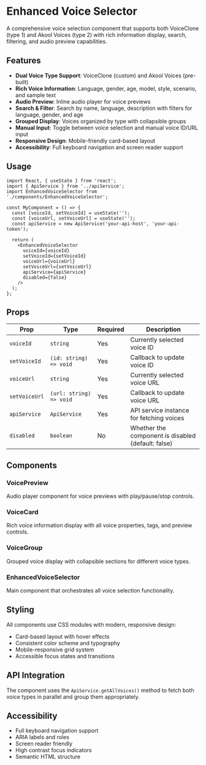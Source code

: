 # Enhanced Voice Selector

A comprehensive voice selection component that supports both VoiceClone (type 1) and Akool Voices (type 2) with rich information display, search, filtering, and audio preview capabilities.

## Features

- **Dual Voice Type Support**: VoiceClone (custom) and Akool Voices (pre-built)
- **Rich Voice Information**: Language, gender, age, model, style, scenario, and sample text
- **Audio Preview**: Inline audio player for voice previews
- **Search & Filter**: Search by name, language, description with filters for language, gender, and age
- **Grouped Display**: Voices organized by type with collapsible groups
- **Manual Input**: Toggle between voice selection and manual voice ID/URL input
- **Responsive Design**: Mobile-friendly card-based layout
- **Accessibility**: Full keyboard navigation and screen reader support

## Usage

```tsx
import React, { useState } from 'react';
import { ApiService } from '../apiService';
import EnhancedVoiceSelector from './components/EnhancedVoiceSelector';

const MyComponent = () => {
  const [voiceId, setVoiceId] = useState('');
  const [voiceUrl, setVoiceUrl] = useState('');
  const apiService = new ApiService('your-api-host', 'your-api-token');

  return (
    <EnhancedVoiceSelector
      voiceId={voiceId}
      setVoiceId={setVoiceId}
      voiceUrl={voiceUrl}
      setVoiceUrl={setVoiceUrl}
      apiService={apiService}
      disabled={false}
    />
  );
};
```

## Props

| Prop | Type | Required | Description |
|------|------|----------|-------------|
| `voiceId` | `string` | Yes | Currently selected voice ID |
| `setVoiceId` | `(id: string) => void` | Yes | Callback to update voice ID |
| `voiceUrl` | `string` | Yes | Currently selected voice URL |
| `setVoiceUrl` | `(url: string) => void` | Yes | Callback to update voice URL |
| `apiService` | `ApiService` | Yes | API service instance for fetching voices |
| `disabled` | `boolean` | No | Whether the component is disabled (default: false) |

## Components

### VoicePreview
Audio player component for voice previews with play/pause/stop controls.

### VoiceCard
Rich voice information display with all voice properties, tags, and preview controls.

### VoiceGroup
Grouped voice display with collapsible sections for different voice types.

### EnhancedVoiceSelector
Main component that orchestrates all voice selection functionality.

## Styling

All components use CSS modules with modern, responsive design:
- Card-based layout with hover effects
- Consistent color scheme and typography
- Mobile-responsive grid system
- Accessible focus states and transitions

## API Integration

The component uses the `ApiService.getAllVoices()` method to fetch both voice types in parallel and group them appropriately.

## Accessibility

- Full keyboard navigation support
- ARIA labels and roles
- Screen reader friendly
- High contrast focus indicators
- Semantic HTML structure
